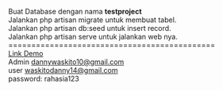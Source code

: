 Buat Database dengan nama <b>testproject</b> <br>
Jalankan php artisan migrate untuk membuat tabel. <br>
Jalankan php artisan db:seed untuk insert record. <br>
Jalankan php artisan serve untuk jalankan web nya. <br>
============================================= <br>
<a href="https://tes.muhdannywaskito.com/public/login" target="_blank">Link Demo</a> <br>
Admin dannywaskito10@gmail.com <br>
user waskitodanny14@gmail.com <br>
password: rahasia123 <br>
